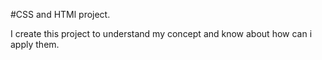 #CSS and HTMl project.

I create this project to understand my concept and know about how can i apply them. 
